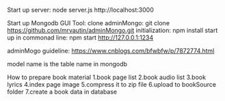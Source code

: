 Start up server: 
	node server.js
	http://localhost:3000

Start up Mongodb GUI Tool: 
	clone adminMongo: git clone https://github.com/mrvautin/adminMongo.git
	initialization: npm install
	start up in commonad line: npm start
	http://127.0.0.1:1234 


adminMogo guideline: https://www.cnblogs.com/bfwbfw/p/7872774.html

model name is the table name in mongodb

How to prepare book material
1.book page list
2.book audio list
3.book lyrics
4.index page image
5.compress it to zip file
6.upload to bookSource folder
7.create a book data in database